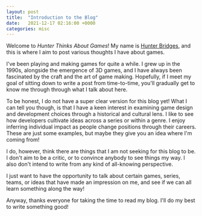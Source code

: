 ```yaml
---
layout: post
title:  "Introduction to the Blog"
date:   2021-12-17 02:16:00 +0000
categories: misc
---
```

Welcome to *Hunter Thinks About Games*! My name is [Hunter Bridges](https://hunterbridges.com/),
and this is where I aim to post various thoughts I have about games.

I've been playing and making games for quite a while. I grew up in the 1990s, alongside the
emergence of 3D games, and I have always been fascinated by the craft and the art of game making.
Hopefully, if I meet my goal of sitting down to write a post from time-to-time, you'll
gradually get to know me through through what I talk about here.

To be honest, I do not have a super clear version for this blog yet! What I can tell you though,
is that I have a keen interest in examining game design and development choices through a
historical and cultural lens. I like to see how developers cultivate ideas across a series or
within a genre. I enjoy inferring individual impact as people change positions through their careers.
These are just some examples, but maybe they give you an idea where I'm coming from!

I do, however, think there are things that I am not seeking for this blog to be. I don't
aim to be a critic, or to convince anybody to see things my way. I also don't intend to write
from any kind of all-knowing perspective.

I just want to have the opportunity to talk about certain games, series, teams, or ideas that
have made an impression on me, and see if we can all learn something along the way!

Anyway, thanks everyone for taking the time to read my blog. I'll do my best to write something good!
